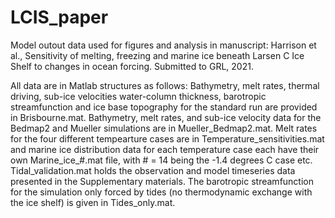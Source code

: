 # LCIS_paper
Model outout data used for figures and analysis in manuscript: 
Harrison et al., Sensitivity of melting, freezing and marine ice beneath Larsen C Ice Shelf to changes in ocean forcing. Submitted to GRL, 2021.

All data are in Matlab structures as follows:
Bathymetry, melt rates, thermal driving, sub-ice velocities water-column thickness, barotropic streamfunction and ice base topography for the standard run are provided in Brisbourne.mat.
Bathymetry, melt rates, and sub-ice velocity data for the Bedmap2 and Mueller simulations are in Mueller_Bedmap2.mat.
Melt rates for the four different tempearture cases are in Temperature_sensitivities.mat and marine ice distribution data for each temperature case each have their own Marine_ice_#.mat file, with # = 14 being the -1.4 degrees C case etc.
Tidal_validation.mat holds the observation and model timeseries data presented in the Supplementary materials. 
The barotropic streamfunction for the simulation only forced by tides (no thermodynamic exchange with the ice shelf) is given in Tides_only.mat.
